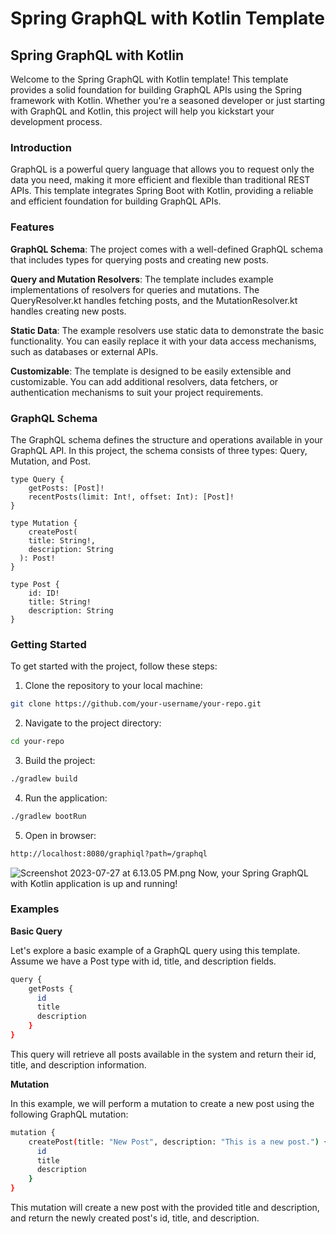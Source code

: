 # Spring GraphQL with Kotlin Template
## Spring GraphQL with Kotlin

Welcome to the Spring GraphQL with Kotlin template! This template provides a solid foundation for building GraphQL APIs using the Spring framework with Kotlin. Whether you're a seasoned developer or just starting with GraphQL and Kotlin, this project will help you kickstart your development process.

### Introduction
GraphQL is a powerful query language that allows you to request only the data you need, making it more efficient and flexible than traditional REST APIs. This template integrates Spring Boot with Kotlin, providing a reliable and efficient foundation for building GraphQL APIs.

### Features
**GraphQL Schema**: The project comes with a well-defined GraphQL schema that includes types for querying posts and creating new posts.

**Query and Mutation Resolvers**: The template includes example implementations of resolvers for queries and mutations. The QueryResolver.kt handles fetching posts, and the MutationResolver.kt handles creating new posts.

**Static Data**: The example resolvers use static data to demonstrate the basic functionality. You can easily replace it with your data access mechanisms, such as databases or external APIs.

**Customizable**: The template is designed to be easily extensible and customizable. You can add additional resolvers, data fetchers, or authentication mechanisms to suit your project requirements.

### GraphQL Schema
The GraphQL schema defines the structure and operations available in your GraphQL API. In this project, the schema consists of three types: Query, Mutation, and Post.

``` 
type Query {
    getPosts: [Post]!
    recentPosts(limit: Int!, offset: Int): [Post]!
} 
```
```
type Mutation {
    createPost(
    title: String!,
    description: String
  ): Post!
}
```

```
type Post {
    id: ID!
    title: String!
    description: String
}
```


### Getting Started
To get started with the project, follow these steps:

1. Clone the repository to your local machine:
```bash
git clone https://github.com/your-username/your-repo.git
````
2. Navigate to the project directory:

 ```bash 
 cd your-repo
```

3. Build the project:
```bash
./gradlew build
```

4. Run the application:
```bash
./gradlew bootRun
```

5. Open in browser:
```bash
http://localhost:8080/graphiql?path=/graphql
```
![Screenshot 2023-07-27 at 6.13.05 PM.png](..%2F..%2FScreenshot%202023-07-27%20at%206.13.05%20PM.png)
Now, your Spring GraphQL with Kotlin application is up and running!


### Examples
**Basic Query**

Let's explore a basic example of a GraphQL query using this template. Assume we have a Post type with id, title, and description fields.

```bash
query {
    getPosts {
      id
      title
      description
    }
}
```

This query will retrieve all posts available in the system and return their id, title, and description information.

**Mutation**

In this example, we will perform a mutation to create a new post using the following GraphQL mutation:

```bash
mutation {
    createPost(title: "New Post", description: "This is a new post.") {
      id
      title
      description
    }
}
```

This mutation will create a new post with the provided title and description, and return the newly created post's id, title, and description.